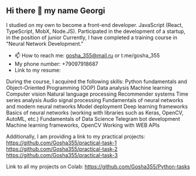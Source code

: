 ## Hi there 👋 my name Georgi
I studied on my own to become a front-end developer. JavaScript (React, TypeScript, MobX, Node.JS).
Participated in the development of a startup, in the position of junior
Currently, I have completed a training course in "Neural Network Development."
- 📫 How to reach me: gosha_355@mail.ru or t.me/gosha_355
- My phone number: +79097918687
- Link to my resume:
  
During the course, I acquired the following skills:
Python fundamentals and Object-Oriented Programming (OOP)
Data analysis
Machine learning
Computer vision
Natural language processing
Recommender systems
Time series analysis
Audio signal processing
Fundamentals of neural networks and modern neural networks
Model deployment
Deep learning frameworks
Basics of neural networks (working with libraries such as Keras, OpenCV, AutoML, etc.)
Fundamentals of Data Science
Telegram bot development
Machine learning frameworks, OpenCV
Working with WEB APIs

Additionally, I am providing a link to my practical projects:
https://github.com/Gosha355/practical-task-1
https://github.com/Gosha355/practical-task-2
https://github.com/Gosha355/practical-task-3

Link to all my projects on Colab: https://github.com/Gosha355/Python-tasks
<!--
**Gosha355/Gosha355** is a ✨ _special_ ✨ repository because its `README.md` (this file) appears on your GitHub profile.

Here are some ideas to get you started:

- 🔭 I’m currently working on ...

-->
